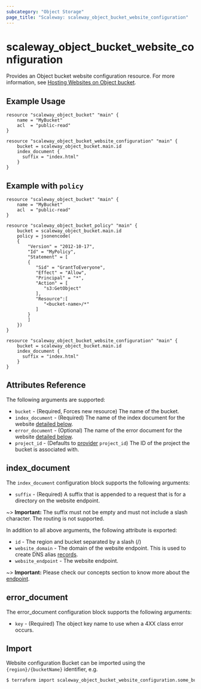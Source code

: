 ```yaml
---
subcategory: "Object Storage"
page_title: "Scaleway: scaleway_object_bucket_website_configuration"
---
```


# scaleway_object_bucket_website_configuration

Provides an Object bucket website configuration resource.
For more information, see [Hosting Websites on Object bucket](https://www.scaleway.com/en/docs/storage/object/how-to/use-bucket-website/).

## Example Usage

```hcl
resource "scaleway_object_bucket" "main" {
    name = "MyBucket"
    acl  = "public-read"
}

resource "scaleway_object_bucket_website_configuration" "main" {
    bucket = scaleway_object_bucket.main.id
    index_document {
      suffix = "index.html"
    }
}
```

## Example with `policy`

```hcl
resource "scaleway_object_bucket" "main" {
    name = "MyBucket"
    acl  = "public-read"
}

resource "scaleway_object_bucket_policy" "main" {
    bucket = scaleway_object_bucket.main.id
    policy = jsonencode(
    {
        "Version" = "2012-10-17",
        "Id" = "MyPolicy",
        "Statement" = [
        {
           "Sid" = "GrantToEveryone",
           "Effect" = "Allow",
           "Principal" = "*",
           "Action" = [
              "s3:GetObject"
           ],
           "Resource":[
              "<bucket-name>/*"
           ]
        }
        ]
    })
}

resource "scaleway_object_bucket_website_configuration" "main" {
    bucket = scaleway_object_bucket.main.id
    index_document {
      suffix = "index.html"
    }
}
```

## Attributes Reference

The following arguments are supported:

* `bucket` - (Required, Forces new resource) The name of the bucket.
* `index_document` - (Required) The name of the index document for the website [detailed below](#index_document).
* `error_document` - (Optional) The name of the error document for the website [detailed below](#error_document).
* `project_id` - (Defaults to [provider](../index.md#arguments-reference) `project_id`) The ID of the project the bucket is associated with.

## index_document

The `index_document` configuration block supports the following arguments:

* `suffix` - (Required) A suffix that is appended to a request that is for a directory on the website endpoint.

~> **Important:** The suffix must not be empty and must not include a slash character. The routing is not supported.

In addition to all above arguments, the following attribute is exported:

* `id` - The region and bucket separated by a slash (/)
* `website_domain` - The domain of the website endpoint. This is used to create DNS alias [records](https://www.scaleway.com/en/docs/network/domains-and-dns/how-to/manage-dns-records/).
* `website_endpoint` - The website endpoint.

~> **Important:** Please check our concepts section to know more about the [endpoint](https://www.scaleway.com/en/docs/storage/object/concepts/#endpoint).

## error_document

The error_document configuration block supports the following arguments:

* `key` - (Required) The object key name to use when a 4XX class error occurs.

## Import

Website configuration Bucket can be imported using the `{region}/{bucketName}` identifier, e.g.

```bash
$ terraform import scaleway_object_bucket_website_configuration.some_bucket fr-par/some-bucket
```
